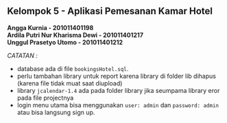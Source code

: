 ## Kelompok 5 - Aplikasi Pemesanan Kamar Hotel

**Angga Kurnia - 201011401198**\
**Ardila Putri Nur Kharisma Dewi - 201011401217**\
**Unggul Prasetyo Utomo - 201011401212**

*CATATAN :*
- database ada di file `bookingsHotel.sql`.
- perlu tambahan library untuk report karena library di folder lib dihapus (karena file tidak muat saat diupload)
- library `jcalendar-1.4` ada pada folder library jika seumpama library eror pada file projectnya
- login menu utama bisa menggunakan `user: admin` dan `password: admin` atau bisa langsung sign up.

